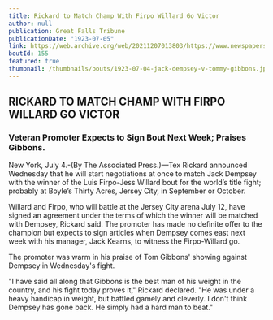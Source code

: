 ```yaml
---
title: Rickard to Match Champ With Firpo Willard Go Victor
author: null
publication: Great Falls Tribune
publicationDate: "1923-07-05"
link: https://web.archive.org/web/20211207013803/https://www.newspapers.com/clip/19095338/dempsey-beats-gibbons-jul-5-1923-front/
boutId: 155
featured: true
thumbnail: /thumbnails/bouts/1923-07-04-jack-dempsey-v-tommy-gibbons.jpg
---
```


## RICKARD TO MATCH CHAMP WITH FIRPO WILLARD GO VICTOR

### Veteran Promoter Expects to Sign Bout Next Week; Praises Gibbons.

New York, July 4.-(By The Associated Press.)—Tex Rickard announced Wednesday that he will start negotiations at once to match Jack Dempsey with the winner of the Luis Firpo-Jess Willard bout for the world’s title fight; probably at Boyle’s Thirty Acres, Jersey City, in September or October.

Willard and Firpo, who will battle at the Jersey City arena July 12, have signed an agreement under the terms of which the winner will be matched with Dempsey, Rickard said. The promoter has made no definite offer to the champion but expects to sign articles when Dempsey comes east next week with his manager, Jack Kearns, to witness the Firpo-Willard go.

The promoter was warm in his praise of Tom Gibbons' showing against Dempsey in Wednesday's fight.

"I have said all along that Gibbons is the best man of his weight in the country, and his fight today proves it," Rickard declared. "He was under a heavy handicap in weight, but battled gamely and cleverly. I don't think Dempsey has gone back. He simply had a hard man to beat."
